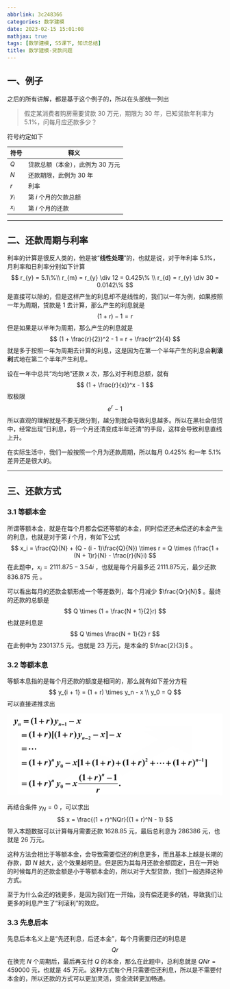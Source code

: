 ```yaml
---
abbrlink: 3c248366
categories: 数学建模
date: 2023-02-15 15:01:08
mathjax: true
tags: [数学建模, S5课下, 知识总结]
title: 数学建模-贷款问题
---
```


## 一、例子

之后的所有讲解，都是基于这个例子的，所以在头部统一列出

> 假定某消费者购房需要贷款 30 万元，期限为 30 年，已知贷款年利率为 5.1%，问每月应还款多少？ 

符号约定如下

| 符号  | 释义                             |
| ----- | -------------------------------- |
| $Q$   | 贷款总额（本金），此例为 30 万元 |
| $N$   | 还款期限，此例为 30 年           |
| $r$   | 利率                             |
| $y_i$ | 第 $i$ 个月的欠款总额            |
| $x_i$ | 第 $i$ 个月的还款                |

---



## 二、还款周期与利率

利率的计算是很反人类的，他是被“**线性处理**”的，也就是说，对于年利率 5.1%，月利率和日利率分别如下计算
$$
r_{y} = 5.1\%\\
r_{m} = r_{y} \div 12 = 0.425\% \\
r_{d} = r_{y} \div 30 = 0.0142\%
$$
是直接可以除的，但是这样产生的利息却不是线性的，我们以一年为例，如果按照一年为周期，贷款是 1 去计算，那么产生的利息就是
$$
(1 + r) - 1 = r
$$
但是如果是以半年为周期，那么产生的利息就是
$$
(1 + \frac{r}{2})^2 - 1 = r + \frac{r^2}{4}
$$
就是多于按照一年为周期去计算的利息，这是因为在第一个半年产生的利息会**利滚利**式地在第二个半年产生利息。

设在一年中总共“均匀地”还款 $x$ 次，那么对于利息总额，就有
$$
(1 + \frac{r}{x})^x - 1
$$
取极限
$$
e^r - 1
$$
所以直观的理解就是不要无限分割，越分割就会导致利息越多。所以在黑社会借贷中，经常出现“日利息，将一个月还清变成半年还清”的手段，这样会导致利息直线上升。

在实际生活中，我们一般按照一个月为还款周期，所以每月 0.425% 和一年 5.1% 差异还是很大的。

---



## 三、还款方式

### 3.1 等额本金

所谓等额本金，就是在每个月都会偿还等额的本金，同时偿还还未偿还的本金产生的利息，也就是对于第 $i$ 个月，有如下公式
$$
x_i = \frac{Q}{N} + (Q - (i - 1)\frac{Q}{N}) \times r = Q \times (\frac{1 + (N + 1)r}{N} - \frac{r}{N}i)
$$
在此题中，$x_i = 2111.875- 3.54i$	，也就是每个月最多还 $2111.875$元，最少还款 836.875 元 。

可以看出每月的还款金额形成一个等差数列，每个月减少 $\frac{Qr}{N}$ 。最终的还款的总额是
$$
Q \times (1 + \frac{N + 1}{2}r)
$$
也就是利息是
$$
Q \times \frac{N + 1}{2} r
$$
在此例中为 $230137.5$ 元。也就是 23 万元，是本金的 $\frac{2}{3}$ 。

### 3.2 等额本息

等额本息指的是每个月还款的额度是相同的，那么就有如下差分方程
$$
y_{i + 1} = (1 + r) \times y_n - x \\
y_0 = Q
$$
可以直接递推求出

![image-20230215165046040](数学建模-贷款问题/image-20230215165046040.png)

再结合条件 $y_N = 0$ ，可以求出
$$
x = \frac{(1 + r)^NQr}{(1 + r)^N - 1}
$$
带入本题数据可以计算每月需要还款 $1628.85$ 元，最后总利息为 $286386$ 元，也就是 26 万元。

这种方法会相比于等额本金，会导致需要偿还的利息更多，而且基本上越是长期的存款，即 $N$ 越大，这个效果越明显。但是因为其每月还款金额固定，且在一开始的时候每月的还款金额是小于等额本金的，所以对于大型贷款，我们一般选择这种方式。

至于为什么会还的钱更多，是因为我们在一开始，没有偿还更多的钱，导致我们让更多的利息产生了“利滚利”的效应。

### 3.3 先息后本

先息后本名义上是“先还利息，后还本金”，每个月需要归还的利息是
$$
Qr
$$
在换完 $N$ 个周期后，最后再支付 $Q$ 的本金，那么在此题中，总利息就是 $QNr = 459000$  元，也就是 45 万元。这种方式每个月只需要偿还利息，所以是不需要付本金的，所以还款的方式可以更加灵活，资金流转更加畅通。
